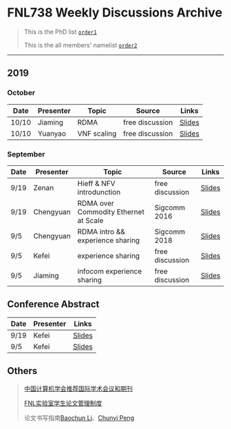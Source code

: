 # FNL738 Weekly Discussions Archive

> This is the PhD list [`order1`](https://github.com/fnlab738/Weekly-Discussions-Archive/blob/master/phdlist.md)
>
> This is the all members' namelist [`order2`](https://github.com/fnlab738/Weekly-Discussions-Archive/blob/master/namelist.md)

---

## 2019

### October

|    Date    | Presenter | Topic | Source | Links |
|------------|-----------|-------|--------|-------|
|   10/10 | Jiaming | RDMA |  free discussion | [Slides](https://github.com/fnlab738/Weekly-Discussions-Archive/blob/master/files/2019/10/10-10-Jiaming-RDMA组会.pptx)
|   10/10 | Yuanyao | VNF scaling |  free discussion | [Slides](https://github.com/fnlab738/Weekly-Discussions-Archive/blob/master/files/2019/10/10-10-Yuanyao-VNF-scaling-Lyapunov-optimization.pptx)

### September

|    Date    | Presenter | Topic | Source | Links |
|------------|-----------|-------|--------|-------|
|   9/19  | Zenan | Hieff & NFV introdunction |  free discussion | [Slides](https://github.com/fnlab738/Weekly-Discussions-Archive/blob/master/files/2019/09/09-19-Zenan-Hieff.pptx)
|   9/19  | Chengyuan | RDMA over Commodity Ethernet at Scale |  Sigcomm 2016 | [Slides](https://github.com/fnlab738/Weekly-Discussions-Archive/blob/master/files/2019/09/09-19-Chengyuan-RDMA_over_Commodity_Ethernet_at_Scale.pptx)
|   9/5  | Chengyuan | RDMA intro && experience sharing |  Sigcomm 2018 | [Slides](https://github.com/fnlab738/Weekly-Discussions-Archive/blob/master/files/2019/09/09-05-Chengyuan-slides-free-discussion.pptx)
|   9/5  | Kefei | experience sharing |  free discussion | [Slides](https://github.com/fnlab738/Weekly-Discussions-Archive/blob/master/files/2019/09/09-05-Kefei-experience-sharing.pptx)
|   9/5  | Jiaming | infocom experience sharing |  free discussion | [Slides](https://github.com/fnlab738/Weekly-Discussions-Archive/blob/master/files/2019/09/09-05-Jiaming-infocom-experience-sharing.pptx)

## Conference Abstract

|    Date    | Presenter | Links |
|------------|-----------|-------|
|   9/19  | Kefei  | [Slides](https://github.com/fnlab738/Weekly-Discussions-Archive/tree/master/files/Conference_abstract/09-19-Conference_abstract.md)
|   9/5  | Kefei  | [Slides](https://github.com/fnlab738/Weekly-Discussions-Archive/tree/master/files/Conference_abstract/09-05-Conference_abstract.md)

## Others

>[中国计算机学会推荐国际学术会议和期刊](https://github.com/fnlab738/Weekly-Discussions-Archive/blob/master/files/2019/09/%E4%B8%AD%E5%9B%BD%E8%AE%A1%E7%AE%97%E6%9C%BA%E5%AD%A6%E4%BC%9A%E6%8E%A8%E8%8D%90%E5%9B%BD%E9%99%85%E5%AD%A6%E6%9C%AF%E4%BC%9A%E8%AE%AE%E5%92%8C%E6%9C%9F%E5%88%8A%E7%9B%AE%E5%BD%95-2019.pdf)
>
>[FNL实验室学生论文管理制度](https://github.com/fnlab738/Weekly-Discussions-Archive/blob/master/files/2019/09/FNL%E5%AE%9E%E9%AA%8C%E5%AE%A4%E5%AD%A6%E7%94%9F%E8%AE%BA%E6%96%87%E7%AE%A1%E7%90%86%E5%88%B6%E5%BA%A6%EF%BC%882019%EF%BC%89(1).pdf)
>
>论文书写指南[Baochun Li](https://github.com/fnlab738/Weekly-Discussions-Archive/blob/master/files/2019/09/%E8%AE%BA%E6%96%87%E4%B9%A6%E5%86%99%E6%8C%87%E5%8D%97-Baochun_Li.pdf)、[Chunyi Peng](https://github.com/fnlab738/Weekly-Discussions-Archive/blob/master/files/2019/09/how-to-write-chunyi-peng.pdf)
